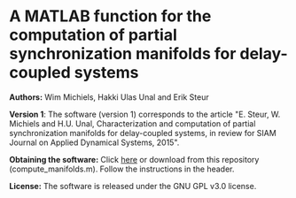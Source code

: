 # A MATLAB function for the computation of partial synchronization manifolds for delay-coupled systems

**Authors:** Wim Michiels, Hakki Ulas Unal and Erik Steur 

**Version 1**: The software (version 1) corresponds to the article "E. Steur, W. Michiels and H.U. Unal, Characterization and computation of partial synchronization manifolds for delay-coupled systems, in review for SIAM Journal on Applied Dynamical Systems, 2015". 

**Obtaining the software:** Click [here](http://twr.cs.kuleuven.be/research/software/delay-control/manifolds) or download from this repository (compute_manifolds.m). Follow the instructions in the header. 

**License:** The software is released under the GNU GPL v3.0 license.
